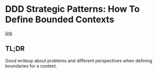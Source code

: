 # DDD Strategic Patterns: How To Define Bounded Contexts

[link](https://codeburst.io/ddd-strategic-patterns-how-to-define-bounded-contexts-2dc70927976e)

## TL;DR

Good writeup about problems and different perspectives when defining boundaries for a context.
